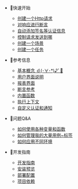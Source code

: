 * 🐠快速开始
  * [创建一个Http请求](zh-cn/quickstart/http-request.md)
  * [对响应进行断言](zh-cn/quickstart/assertions.md)
  * [自动添加签名等认证信息](zh-cn/quickstart/auth.md)
  * [控制请求发送到哪](zh-cn/quickstart/env-proxy.md)
  * [创建一个场景](zh-cn/quickstart/scenario.md)
  * [创建一个任务](zh-cn/quickstart/job.md)

* 🐣参考信息
  * [基本概念 ｄ(･∀･*)♪ﾟ🦉](zh-cn/concepts.md)
  * [用户界面说明](zh-cn/ui.md)
  * [报表界面](zh-cn/dashboard.md)
  * [断言参考](zh-cn/assertion.md)
  * [内置函数](zh-cn/function.md)
  * [执行上下文](zh-cn/context.md)
  * [自定义认证和通知](zh-cn/plugins.md)

* 🐳问题Q&A
  * [如何使用各种变量和函数](zh-cn/bp/use-var-func.md)
  * [如何管理我的大量用例~标签](zh-cn/bp/manage-case.md)
  * [如何应用不同环境](zh-cn/bp/manage-env.md)

* 🐬开发指南
  * [开发指南](zh-cn/development-guide.md)
  * [安装预览](zh-cn/install.md)
  * [部署配置](zh-cn/configuration.md)
  * [项目依赖](zh-cn/deps.md)
